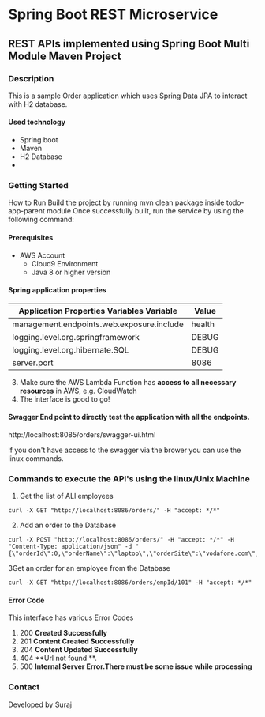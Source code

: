 
# Spring Boot REST Microservice 

## REST APIs implemented using Spring Boot Multi Module Maven Project

### Description
This is a sample Order application which uses Spring Data JPA to interact with H2 database.

#### Used technology
* Spring boot
* Maven
* H2 Database
* 
### Getting Started
How to Run
Build the project by running mvn clean package inside todo-app-parent module
Once successfully built, run the service by using the following command:


#### Prerequisites
* AWS Account
    * Cloud9 Environment
    * Java 8 or higher version

#### Spring application properties

| Application Properties Variables Variable | Value  |
|-------------------------------------------|--------|
| management.endpoints.web.exposure.include | health |
| logging.level.org.springframework         | DEBUG  |
| logging.level.org.hibernate.SQL           | DEBUG  |
| server.port                               | 8086   |

3. Make sure the AWS Lambda Function has **access to all necessary resources** in AWS, e.g. CloudWatch
4. The interface is good to go!


#### Swagger End point to directly test the application with all the endpoints. 
http://localhost:8085/orders/swagger-ui.html

if you don't have access to the swagger via the brower you can use the linux commands.

### Commands to execute the API's using the linux/Unix Machine

1. Get the list of ALl employees
```
curl -X GET "http://localhost:8086/orders/" -H "accept: */*"
```
2. Add an order to the Database
```
curl -X POST "http://localhost:8086/orders/" -H "accept: */*" -H "Content-Type: application/json" -d "{\"orderId\":0,\"orderName\":\"laptop\",\"orderSite\":\"vodafone.com\",\"employeeId\":101}"
```

3Get an order for an employee from the Database
```
curl -X GET "http://localhost:8086/orders/empId/101" -H "accept: */*"
```

#### Error Code
This interface has various Error Codes
1. 200 **Created Successfully**
2. 201 **Content Created Successfully**
3. 204 **Content Updated Successfully**
3. 404 **Url not found **.
4. 500 **Internal Server Error.There must be some issue while processing**

### Contact
Developed by Suraj
